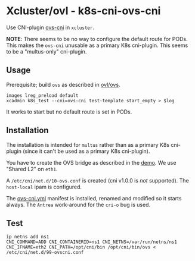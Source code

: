 # Xcluster/ovl - k8s-cni-ovs-cni

Use CNI-plugin [ovs-cni](https://github.com/k8snetworkplumbingwg/ovs-cni)
in `xcluster`.

**NOTE**: There seems to be no way to configure the default route for
PODs. This makes the `ovs-cni` unusable as a primary K8s cni-plugin.
This seems to be a "multus-only" cni-plugin.

## Usage

Prerequisite; build `ovs` as described in [ovl/ovs](../ovs).

```
images lreg_preload default
xcadmin k8s_test --cni=ovs-cni test-template start_empty > $log
```

It works to start but no default route is set in PODs.


## Installation

The installation is intended for `multus` rather than as a
primary K8s cni-plugin (since it can't be used as a primary K8s cni-plugin).

You have to create the OVS bridge as described in the
[demo](https://github.com/k8snetworkplumbingwg/ovs-cni/blob/main/docs/demo.md).
We use "Shared L2" on `eth1`.

A `/etc/cni/net.d/10-ovs.conf` is created (cni v1.0.0 is *not* supported).
The `host-local` ipam is configured.

The
[ovs-cni.yml](https://github.com/k8snetworkplumbingwg/ovs-cni/blob/main/examples/ovs-cni.yml)
manifest is installed, renamed and modified so it starts always.
The `Antrea` work-around for the `cri-o` bug is used.


## Test

```
ip netns add ns1
CNI_COMMAND=ADD CNI_CONTAINERID=ns1 CNI_NETNS=/var/run/netns/ns1 CNI_IFNAME=eth2 CNI_PATH=/opt/cni/bin /opt/cni/bin/ovs < /etc/cni/net.d/99-ovscni.conf
```
